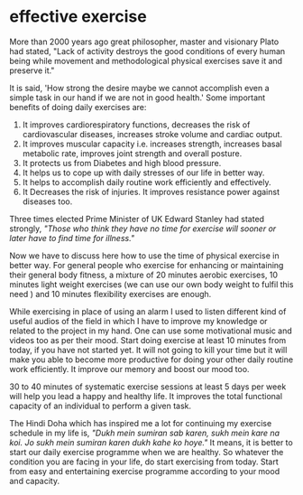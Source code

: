 # effective exercise

More than 2000 years ago great philosopher, master and visionary Plato had stated, "Lack of activity destroys the good conditions of every human being while movement and methodological physical exercises save it and preserve it."

It is said, 'How strong the desire maybe we cannot accomplish even a simple task in our hand if we are not in good health.' Some important benefits of doing daily exercises are:

1. It improves cardiorespiratory functions, decreases the risk of cardiovascular diseases, increases stroke volume and cardiac output.
1. It improves muscular capacity i.e. increases strength, increases basal metabolic rate, improves joint strength and overall posture.
1. It protects us from Diabetes and high blood pressure.
1. It helps us to cope up with daily stresses of our life in better way.
1. It helps to accomplish daily routine work efficiently and effectively.
1. It Decreases the risk of injuries. It improves resistance power against diseases too.

Three times elected Prime Minister of UK Edward Stanley had stated strongly, _"Those who think they have no time for exercise will sooner or later have to find time for illness."_

Now we have to discuss here how to use the time of physical exercise in better way. For general people who exercise for enhancing or maintaining their general body fitness, a mixture of 20 minutes aerobic exercises, 10 minutes light weight exercises (we can use our own body weight to fulfil this need ) and 10 minutes flexibility exercises are enough.

While exercising in place of using an alarm I used to listen different kind of useful audios of the field in which I have to improve my knowledge or related to the project in my hand.
One can use some motivational music and videos too as per their mood. Start doing exercise at least 10 minutes from today, if you have not started yet. It will not going to kill your time but it will make you able to become more productive for doing your other daily routine work efficiently. It improve our memory and boost our mood too.

30 to 40 minutes of systematic exercise sessions at least 5 days per week will help you lead a happy and healthy life. It improves the total functional capacity of an individual to perform a given task.

The Hindi Doha which has inspired me a lot for continuing my exercise schedule in my life is, _"Dukh mein sumiran sab karen, sukh mein kare na koi. Jo sukh mein sumiran karen dukh kahe ko hoye."_ It means, it is better to start our daily exercise programme when we are healthy. So whatever the condition you are facing in your life, do start exercising from today. Start from easy and entertaining exercise programme according to your mood and capacity.
